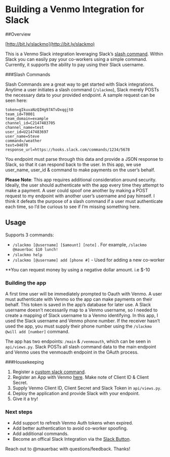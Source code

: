# Building a Venmo Integration for Slack

##Overview

[http://bit.ly/slackmo](http://bit.ly/slackmo)

This is a Venmo Slack integration leveraging Slack’s [slash command](https://api.slack.com/slash-commands). Within Slack you can easily pay your co-workers using a simple command. Currently, it supports the ability to pay using their Slack username. 

###Slash Commands

Slash Commands are a great way to get started with Slack integrations. Anytime a user initiates a slash command (`/slackmo`), Slack merely POSTs the necessary data to your provided endpoint. A sample request can be seen here:

```
token=gIkuvaNzQIHg97ATvDxqgjtO
team_id=T0001
team_domain=example
channel_id=C2147483705
channel_name=test
user_id=U2147483697
user_name=Steve
command=/weather
text=94070
response_url=https://hooks.slack.com/commands/1234/5678
```

You endpoint must parse through this data and provide a JSON response to Slack, so that it can respond back to the user. In this app, we use user_name, user_id & command to make payments on the user’s behalf. 

**Please Note**: This app requires additional consideration around security. Ideally, the user should authenticate with the app every time they attempt to make a payment. A user could spoof one another by making a POST request to my endpoint with another user’s username and pay himself. I think it defeats the purpose of a slash command if a user must authenticate each time, so I’d be curious to see if I’m missing something here. 


## Usage 

Supports 3 commands:

* `/slackmo [@username] [$amount] [note]` . For example, `/slackmo @mauerbac $10 lunch!`
* `/slackmo help`
* `/slackmo [@username] add [phone #]` - Used for adding a new co-worker

**You can request money by using a negative dollar amount. i.e $-10 


### Building the app

A first time user will be immediately prompted to Oauth with Venmo. A user must authenticate with Venmo so the app can make payments on their behalf. This token is saved in the app’s database for later use. A Slack username doesn’t necessarily map to a Venmo username, so I needed to create a mapping of Slack username to a Venmo identifying. In this app, I used the Slack username and Venmo phone number. If the receiver hasn’t used the app, you must supply their phone number using the `/slackmo @will add [number]` command. 

The app has two endpoints: `/main` & `/venmoauth`, which can be seen in `api/views.py`. Slack POSTs all slash command data to the main endpoint and Venmo uses the venmoauth endpoint in the OAuth process.   


###Housekeeping

1. Register a [custom slack command](https://my.slack.com/services/new/slash-commands).
2. Register an App with Venmo [here](https://venmo.com/account/settings/developer). Make note of Client ID & Client Secret.
3. Supply Venmo Client ID, Client Secret and Slack Token in `api/views.py`.
4. Deploy the application and provide Slack with your endpoint.
5. Give it a try!

### Next steps

* Add support to refresh Venmo Auth tokens when expired.
* Add better authentication to avoid co-worker spoofing.
* Add additional commands.
* Become an offical Slack Integration via the [Slack Button](https://api.slack.com/docs/slack-button).

Reach out to @mauerbac with questions/feedback. Thanks!
